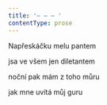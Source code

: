 ```yaml
---
title: '– – – '
contentType: prose
---
```


Napřeskáčku melu pantem

jsa ve všem jen diletantem

noční pak mám z toho můru

jak mne uvítá můj guru
